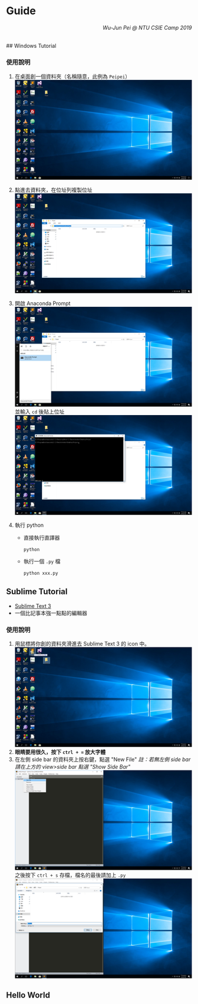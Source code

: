 # Guide

<h6 style="text-align: right; font-style: italic;">Wu-Jun Pei @ NTU CSIE Camp 2019</h6>
## Windows Tutorial

### 使用說明

1. 在桌面創一個資料夾（名稱隨意，此例為 `Peipei`）
    <img src="imgs/step1.png">
    
2. 點進去資料夾，在位址列複製位址
    <img src="imgs/step2.png">
    
3. 開啟 Anaconda Prompt
    <img src="imgs/step3-1.png">
    並輸入 `cd` 後貼上位址
    <img src="imgs/step3-2.png">
    
4. 執行 python

    -   直接執行直譯器

        ```
        python
        ```

    -   執行一個 `.py` 檔

        ```cmd
        python xxx.py
        ```

## Sublime Tutorial

-   [Sublime Text 3](https://www.sublimetext.com/3)
-   一個比記事本強一點點的編輯器

### 使用說明

1.  用鼠標將你創的資料夾滑進去 Sublime Text 3 的 icon 中。
    <img src="imgs/subl-1.png">
2.  **眼睛要用很久，按下 `ctrl + =` 放大字體**
3.  在左側 side bar 的資料夾上按右鍵，點選 "New File"
	*註：若無左側 side bar 請在上方的 view>side bar 點選 "Show Side Bar"*
	<img src="imgs/subl-3-1.png">
	之後按下 `ctrl + s` 存檔，檔名的最後請加上 `.py`
	<img src="imgs/subl-3-2.png">

## Hello World

